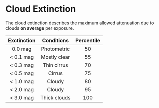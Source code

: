 # Cloud Extinction

The cloud extinction describes the maximum allowed attenuation due to clouds **on average** per exposure.

Exctinction | Conditions   | Percentile
:---------: | :----------: | :--------:
0.0 mag     | Photometric  | 50
< 0.1 mag   | Mostly clear | 55
< 0.3 mag   | Thin cirrus  | 70
< 0.5 mag   | Cirrus       | 75
< 1.0 mag   | Cloudy       | 80
< 2.0 mag   | Cloudy       | 95
< 3.0 mag   | Thick clouds | 100
